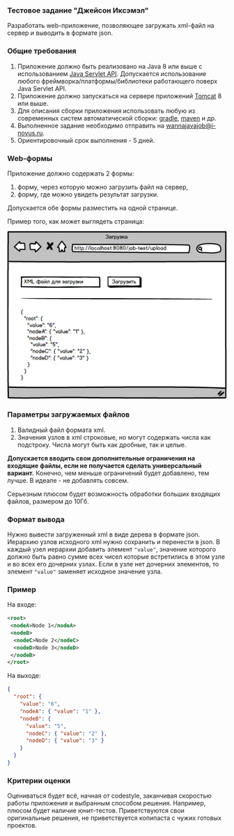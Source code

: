 ### Тестовое задание "Джейсон Иксэмэл"

Разработать web-приложение, позволяющее загружать xml-файл на сервер и выводить в формате json.

### Общие требования

1. Приложение должно быть реализовано на Java 8 или выше с использованием [Java Servlet API](https://docs.oracle.com/javaee/7/tutorial/servlets.htm). 
Допускается использование любого фреймворка/платформы/библиотеки работающего поверх Java Servlet API.
1. Приложение должно запускаться на сервере приложений [Tomcat](https://tomcat.apache.org/) 8 или выше.
1. Для описания сборки приложения использовать любую из современных систем 
автоматической сборки: [gradle](https://gradle.org/), [maven](https://maven.apache.org/) и др.
1. Выполненное задание необходимо отправить на wannajavajob@i-novus.ru.
1. Ориентировочный срок выполнения - 5 дней.

### Web-формы

Приложение должно содержать 2 формы:

1. форму, через которую можно загрузить файл на сервер,
1. форму, где можно увидеть результат загрузки.

Допускается обе формы разместить на одной странице.

Пример того, как может выглядеть страница:

![Пример формы](test-job-example-form.png)

### Параметры загружаемых файлов

1. Валидный файл формата xml.
1. Значения узлов в xml строковые, но могут содержать числа как подстроку. Числа могут быть как дробные, так и целые.

**Допускается вводить свои дополнительные ограничения на входящие файлы, если не получается сделать универсальный вариант.**
Конечно, чем меньше ограничений будет добавлено, тем лучше. В идеале - не добавлять совсем.

Серьезным плюсом будет возможность обработки больших входящих файлов, размером до 10Гб.

### Формат вывода

Нужно вывести загруженный xml в виде дерева в формате json. Иерархию узлов исходного xml нужно сохранить и перенести в json.
В каждый узел иерархии добавить элемент `"value"`, значение которого должно быть равно сумме всех чисел которые встретились в этом узле и во всех его дочерних узлах.
Если в узле нет дочерних элементов, то элемент `"value"` заменяет исходное значение узла.

### Пример
На входе:
```xml
<root>
 <nodeA>Node 1</nodeA>
 <nodeB>
  <nodeC>Node 2</nodeC>
  <nodeD>Node 3</nodeD>
 </nodeB>
</root>
```

На выходе:
```json
{
  "root": {
    "value": "6",
    "nodeA": { "value": "1" },
    "nodeB": {
      "value": "5",
      "nodeC": { "value": "2" },
      "nodeD": { "value": "3" }
    }
  }
}
```

### Критерии оценки
Оцениваться будет всё, начная от codestyle, заканчивая скоростью работы приложения и выбранным способом решения. Например, плюсом будет наличие юнит-тестов.
Приветствуются свои оригинальные решения, не приветствуется копипаста с чужих готовых проектов.
